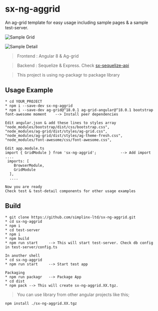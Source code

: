 # sx-ng-aggrid
An ag-grid template for easy usage including sample pages & a sample test-server.

![Sample Grid](https://github.com/simplinx-ltd/sx-ng-aggrid/raw/master/sample-grid.png)

![Sample Detail](https://github.com/simplinx-ltd/sx-ng-aggrid/raw/master/sample-detail.png)

>Frontend : Angular 8 & Ag-grid

>Backend : Sequelize & Express. Check [sx-sequelize-api](https://github.com/simplinx-ltd/sx-sequelize-api)

> This project is using ng-packagr to package library

## Usage Example
```
* cd YOUR_PROJECT
* npm i --save-dev sx-ng-aggrid
* npm i --save-dev ag-grid@^18.0.1 ag-grid-angular@^18.0.1 bootstrap font-awesome moment    --> Install peer dependencies

Edit angular.json & add these lines to styles array
"node_modules/bootstrap/dist/css/bootstrap.css",
"node_modules/ag-grid/dist/styles/ag-grid.css",
"node_modules/ag-grid/dist/styles/ag-theme-fresh.css",
"node_modules/font-awesome/css/font-awesome.css",

Edit app.module.ts
import { GridModule } from 'sx-ng-aggrid';           --> Add import
....
 imports: [
    BrowserModule,
    GridModule
  ],
  ....

Now you are ready
Check test & test-detail components for other usage examples
```

## Build
```
* git clone https://github.com/simplinx-ltd/sx-ng-aggrid.git
* cd sx-ng-aggrid
* npm i
* cd test-server
* npm i
* npm build
* npm run start     --> This will start test-server. Check db config in test-server/config.ts

In another shell
* cd sx-ng-aggrid
* npm run start     --> Start test app

Packaging
* npm run packagr   --> Package App
* cd dist
* npm pack --> This will create sx-ng-aggrid.XX.tgz. 
```

>You can use library from other angular projects like  this;
```
npm install ./sx-ng-aggrid.XX.tgz
```